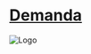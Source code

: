 # [Demanda](https://demanda.pt/)

![Logo](https://github.com/RuiVarela/demanda.pt/raw/master/demanda.pt/static/img/logo_original_vintage.jpg)

